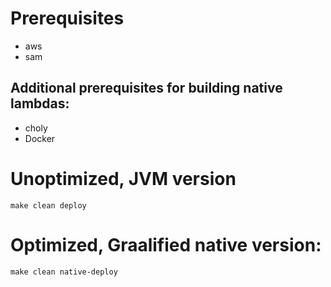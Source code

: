 # Prerequisites

- aws
- sam

## Additional prerequisites for building native lambdas:

- choly
- Docker

# Unoptimized, JVM version

```
make clean deploy
```

# Optimized, Graalified native version:

```
make clean native-deploy
```

